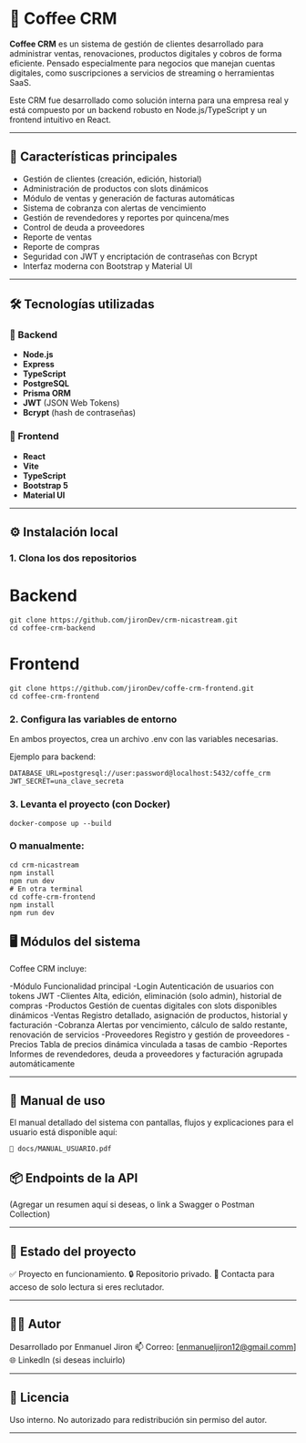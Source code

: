 # 🐶 Coffee CRM

**Coffee CRM** es un sistema de gestión de clientes desarrollado para administrar ventas, renovaciones, productos digitales y cobros de forma eficiente. Pensado especialmente para negocios que manejan cuentas digitales, como suscripciones a servicios de streaming o herramientas SaaS.

Este CRM fue desarrollado como solución interna para una empresa real y está compuesto por un backend robusto en Node.js/TypeScript y un frontend intuitivo en React.

---

## 🚀 Características principales

- Gestión de clientes (creación, edición, historial)
- Administración de productos con slots dinámicos
- Módulo de ventas y generación de facturas automáticas
- Sistema de cobranza con alertas de vencimiento
- Gestión de revendedores y reportes por quincena/mes
- Control de deuda a proveedores
- Reporte de ventas
- Reporte de compras
- Seguridad con JWT y encriptación de contraseñas con Bcrypt
- Interfaz moderna con Bootstrap y Material UI

---

## 🛠️ Tecnologías utilizadas

### 🔧 Backend
- **Node.js**
- **Express**
- **TypeScript**
- **PostgreSQL**
- **Prisma ORM**
- **JWT** (JSON Web Tokens)
- **Bcrypt** (hash de contraseñas)

### 🎨 Frontend
- **React**
- **Vite**
- **TypeScript**
- **Bootstrap 5**
- **Material UI**

---

## ⚙️ Instalación local

### 1. Clona los dos repositorios


# Backend
```
git clone https://github.com/jironDev/crm-nicastream.git
cd coffee-crm-backend
```
# Frontend
```
git clone https://github.com/jironDev/coffe-crm-frontend.git
cd coffee-crm-frontend
```

### 2. Configura las variables de entorno
En ambos proyectos, crea un archivo .env con las variables necesarias.

Ejemplo para backend:
```
DATABASE_URL=postgresql://user:password@localhost:5432/coffe_crm
JWT_SECRET=una_clave_secreta
```

### 3. Levanta el proyecto (con Docker)
```
docker-compose up --build
```

### O manualmente:
```
cd crm-nicastream
npm install
npm run dev
# En otra terminal
cd coffe-crm-frontend
npm install
npm run dev
```


## 🖥️ Módulos del sistema

Coffee CRM incluye:

-Módulo	Funcionalidad principal
-Login	Autenticación de usuarios con tokens JWT
-Clientes	Alta, edición, eliminación (solo admin), historial de compras
-Productos	Gestión de cuentas digitales con slots disponibles dinámicos
-Ventas	Registro detallado, asignación de productos, historial y facturación
-Cobranza	Alertas por vencimiento, cálculo de saldo restante, renovación de servicios
-Proveedores	Registro y gestión de proveedores
-Precios	Tabla de precios dinámica vinculada a tasas de cambio
-Reportes	Informes de revendedores, deuda a proveedores y facturación agrupada automáticamente

---

## 📄 Manual de uso
El manual detallado del sistema con pantallas, flujos y explicaciones para el usuario está disponible aquí:
```
📘 docs/MANUAL_USUARIO.pdf
```

## 📦 Endpoints de la API
(Agregar un resumen aquí si deseas, o link a Swagger o Postman Collection)

---

##  📌 Estado del proyecto
✅ Proyecto en funcionamiento.
🔒 Repositorio privado.
📧 Contacta para acceso de solo lectura si eres reclutador.

---

## 👨‍💻 Autor
Desarrollado por Enmanuel Jiron
📫 Correo: [enmanueljiron12@gmail.comm]
🌐 LinkedIn (si deseas incluirlo)

---

## 📃 Licencia
Uso interno. No autorizado para redistribución sin permiso del autor.

---





